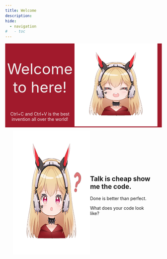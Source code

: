 ```yaml
---
title: Welcome
description: 
hide:
  - navigation
#   - toc
---
```

<section class="bg-red">
    <div class="container animate__animated animate__fadeInLeft">
        <div class="row align-items-center">
            <div class="col-sm-8" align="center">
                <p style="font-size:48px;">Welcome to here!</p>
                <p>Ctrl+C and Ctrl+V is the best invention all over the world!</p>
            </div>
            <div class="col-sm-4">
                <img width="95%" height="95%"
                    src="blob/images/mirror2/1.png">
            </div>
        </div>
    </div>
</section>

<section class="container align-items-center" id="Question" style="padding:10px 5%;">
    <div class="row wow animate__ animate__fadeInLeft animated"
        style="visibility: visible; animation-name: fadeInLeft;">
        <div class="row align-items-center">
            <div class="col-md" align="center">
                <img height="400px"
                    src="blob/images/mirror2/4.png">
            </div>
            <div class="col-md">
                <h2>Talk is cheap show me the code.</h2>
                <p class="lead">
                    Done is better than perfect.
                </p>
                <p>
                    What does your code look like?
                </p>
            </div>
        </div>
    </div>
</section>



<style>
  .bg-red {
    color: #eeeeee;
    background-color: rgb(161, 26, 44);
  }

  .bg-yellow {
    background-color: rgb(209, 160, 0);
  }

  .align-items-center {
    display: -webkit-box;
    display: -moz-box;
    display: -ms-flexbox;
    display: -webkit-flex;
    display: flex;
    -webkit-align-items: center;
    align-items: center;
    -webkit-justify-content: center;
    justify-content: center;
  }
</style>